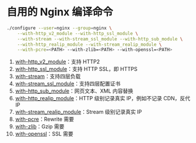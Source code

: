 # 自用的 Nginx 编译命令

```bash
./configure --user=nginx --group=nginx \
    --with-http_v2_module --with-http_ssl_module \
    --with-stream --with-stream_ssl_module --with-http_sub_module \
    --with-http_realip_module --with-stream_realip_module \
    --with-pcre=<PATH> --with-zlib=<PATH> --with-openssl=<PATH>
```

1. [with-http_v2_module](http://nginx.org/cn/docs/http/ngx_http_v2_module.html)：支持 HTTP2
2. [with-http_ssl_module](http://nginx.org/cn/docs/http/ngx_http_ssl_module.html)：支持 HTTP SSL，即 HTTPS
3. [with-stream](http://nginx.org/en/docs/stream/ngx_stream_core_module.html)：支持四层负载
4. [with-stream_ssl_module](http://nginx.org/cn/docs/stream/ngx_stream_ssl_module.html)：支持四层配置证书
5. [with-http_sub_module](http://nginx.org/en/docs/http/ngx_http_sub_module.html)：网页文本、XML 内容替换
6. [with-http_realip_module](http://nginx.org/en/docs/http/ngx_http_realip_module.html)：HTTP 级别记录真实 IP，例如不记录 CDN，反代 IP
7. [with-stream_realip_module](http://nginx.org/en/docs/stream/ngx_stream_realip_module.html)：Stream 级别记录真实 IP
8. [with-pcre](https://www.pcre.org/)：Rewrite 需要
9. [with-zlib](https://zlib.net/)：Gzip 需要
10. [with-openssl](https://www.openssl.org/)：SSL 需要
